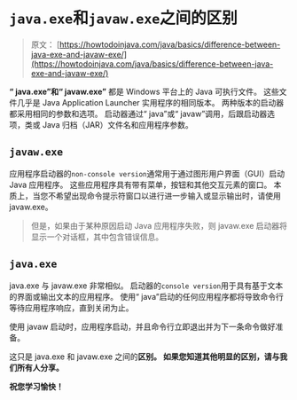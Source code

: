 # `java.exe`和`javaw.exe`之间的区别

> 原文： [https://howtodoinjava.com/java/basics/difference-between-java-exe-and-javaw-exe/](https://howtodoinjava.com/java/basics/difference-between-java-exe-and-javaw-exe/)

**“ java.exe”和“ javaw.exe”** 都是 Windows 平台上的 Java 可执行文件。 这些文件几乎是 Java Application Launcher 实用程序的相同版本。 两种版本的启动器都采用相同的参数和选项。 启动器通过“ java”或“ javaw”调用，后跟启动器选项，类或 Java 归档（JAR）文件名和应用程序参数。

## `javaw.exe`

应用程序启动器的`non-console version`通常用于通过图形用户界面（GUI）启动 Java 应用程序。 这些应用程序具有带有菜单，按钮和其他交互元素的窗口。 本质上，当您不希望出现命令提示符窗口以进行进一步输入或显示输出时，请使用 javaw.exe。

> 但是，如果由于某种原因启动 Java 应用程序失败，则 javaw.exe 启动器将显示一个对话框，其中包含错误信息。

## `java.exe`

java.exe 与 javaw.exe 非常相似。 启动器的`console version`用于具有基于文本的界面或输出文本的应用程序。 使用“ java”启动的任何应用程序都将导致命令行等待应用程序响应，直到关闭为止。

使用 javaw 启动时，应用程序启动，并且命令行立即退出并为下一条命令做好准备。

这只是 java.exe 和 javaw.exe 之间的**区别。 如果您知道其他明显的区别，请与我们所有人分享。**

**祝您学习愉快！**